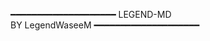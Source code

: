 ━━━━━━━━━━━━━━━━━━━━
       LEGEND-MD      
           BY                            LegendWaseeM   ━━━━━━━━━━━━━━━━━━━━
